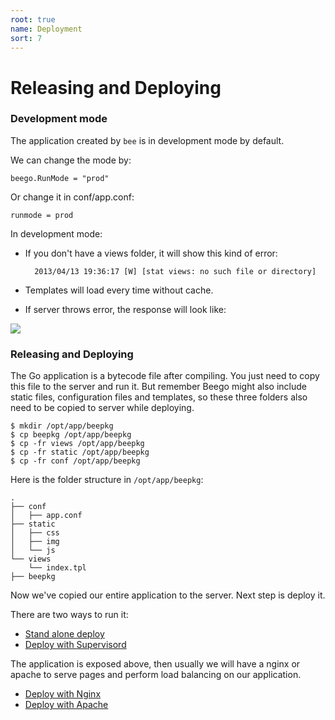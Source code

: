 ```yaml
---
root: true
name: Deployment
sort: 7
---
```


# Releasing and Deploying

### Development mode

The application created by `bee` is in development mode by default.

We can change the mode by:

	beego.RunMode = "prod"

Or change it in conf/app.conf:

	runmode = prod


In development mode:

- If you don't have a views folder, it will show this kind of error:

		2013/04/13 19:36:17 [W] [stat views: no such file or directory]

- Templates will load every time without cache.

- If server throws error, the response will look like:

![](./../images/dev.png)

### Releasing and Deploying

The Go application is a bytecode file after compiling. You just need to copy this file to the server and run it. But remember Beego might also include static files, configuration files and templates, so these three folders also need to be copied to server while deploying.

	$ mkdir /opt/app/beepkg
	$ cp beepkg /opt/app/beepkg
	$ cp -fr views /opt/app/beepkg
	$ cp -fr static /opt/app/beepkg
	$ cp -fr conf /opt/app/beepkg

Here is the folder structure in `/opt/app/beepkg`:

	.
	├── conf
	│   ├── app.conf
	├── static
	│   ├── css
	│   ├── img
	│   └── js
	└── views
	    └── index.tpl
	├── beepkg

Now we've copied our entire application to the server. Next step is deploy it.

There are two ways to run it:

- [Stand alone deploy](./beego.md)
- [Deploy with Supervisord ](./supervisor.md)
	
The application is exposed above, then usually we will have a nginx or apache to serve pages and perform load balancing on our application.

- [Deploy with Nginx](./nginx.md)
- [Deploy with Apache](./apache.md)
